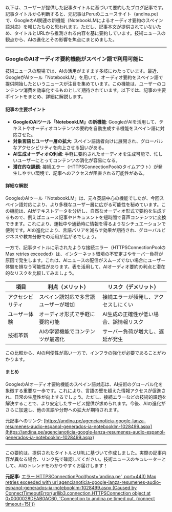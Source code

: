 以下は、ユーザーが提供した記事タイトルに基づいて要約したブログ記事です。記事タイトルから判断すると、元記事はPeruのニュースサイト（andina.pe）で、GoogleのAI関連の新機能（NotebookLMによるオーディオ要約のスペイン語対応）を報じたものと思われます。ただし、記事本文が提供されていないため、タイトルとURLから推測される内容を基に要約しています。技術ニュースの観点から、AIの進化とその影響を焦点にまとめました。

---

### GoogleのAIオーディオ要約機能がスペイン語で利用可能に

技術ニュースの現場では、AIの活用がますます多岐にわたっています。最近、GoogleがAIツール「NotebookLM」を用いて、オーディオ要約をスペイン語で提供開始したというニュースが注目を集めています。この機能は、ユーザーのコンテンツ消費を効率化するものとして期待されています。以下では、記事の主要ポイントをまとめ、詳細に解説します。

#### 記事の主要ポイント
- **GoogleのAIツール「NotebookLM」の新機能**: GoogleがAIを活用して、テキストやオーディオコンテンツの要約を自動生成する機能をスペイン語に対応させた。
- **対象言語とユーザー層の拡大**: スペイン語話者向けに展開され、グローバルなアクセシビリティを向上させる狙いがある。
- **AI生成オーディオの利点**: 手軽に要約されたオーディオを生成可能で、忙しいユーザーにとってコンテンツの消化が容易になる。
- **潜在的な課題**: 接続エラー（HTTPSConnectionPoolのタイムアウト）が発生しやすい環境で、記事へのアクセスが阻害される可能性がある。

#### 詳細な解説
GoogleのAIツール「NotebookLM」は、元々英語中心の機能でしたが、今回スペイン語対応により、より多様なユーザー層に広がる可能性を秘めています。この機能は、AIがテキストデータを分析し、自然なオーディオ形式で要約を生成するもので、例えばニュース記事やドキュメントを短時間で音声コンテンツに変換できます。これにより、運転中や通勤時に情報を得るようなシチュエーションで便利です。AIの進化により、言語バリアを減らす効果が期待され、グローバルビジネスや教育分野での活用が広がるでしょう。

一方で、記事タイトルに示されたような接続エラー（HTTPSConnectionPoolのMax retries exceeded）は、インターネット環境の不安定さやサーバー負荷が原因で発生します。これは、AIニュースの配信がスムーズでない場合にユーザー体験を損なう可能性があります。表を活用して、AIオーディオ要約の利点と潜在的なリスクを比較してみましょう。

| 項目 | 利点（メリット） | リスク（デメリット） |
|---------------|-------------------------------------|-------------------------------------|
| アクセシビリティ | スペイン語対応で多言語ユーザーが増加 | 接続エラーが頻発し、アクセスしにくい |
| ユーザー体験 | オーディオ形式で手軽に要約可能 | AI生成の正確性が低い場合、誤情報リスク |
| 技術革新 | AIの学習機能でコンテンツが最適化 | サーバー負荷が増大し、遅延が発生 |

この比較から、AIの利便性が高い一方で、インフラの強化が必要であることがわかります。

#### まとめ
GoogleのAIオーディオ要約機能のスペイン語対応は、AI技術のグローバル化を象徴する重要な一歩です。これにより、言語の壁を超えた情報アクセスが促進され、日常の生産性が向上するでしょう。ただし、接続エラーなどの技術的課題を解決することで、より安定したサービス提供が求められます。今後、AIの進化がさらに加速し、他の言語や分野への拡大が期待されます。

元記事へのリンク: [https://andina.pe/agencianoticia-google-lanza-resumenes-audio-espanol-generados-ia-notebooklm-1028499.aspx](https://andina.pe/agencianoticia-google-lanza-resumenes-audio-espanol-generados-ia-notebooklm-1028499.aspx)

---

この要約は、提供されたタイトルとURLに基づいて作成しました。実際の記事内容が異なる場合、リンク先で確認してください。技術ニュースのキュレーターとして、AIのトレンドをわかりやすくお届けします！

**元記事:** [エラー HTTPSConnectionPool(host='andina.pe', port=443) Max retries exceeded with url agencianoticia-google-lanza-resumenes-audio-espanol-generados-ia-notebooklm-1028499.aspx (Caused by ConnectTimeoutError(urllib3.connection.HTTPSConnection object at 0x0000028DEAB0AC60, 'Connection to andina.pe timed out. (connect timeout=15)'))](https://andina.pe/agencia/noticia-google-lanza-resumenes-audio-espanol-generados-ia-notebooklm-1028499.aspx)